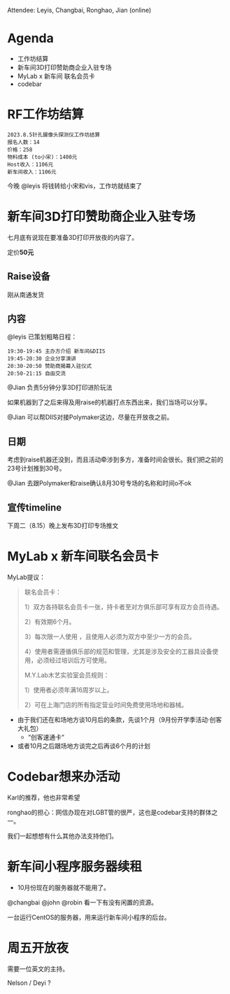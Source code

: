   
Attendee: Leyis, Changbai, Ronghao, Jian (online)

# Agenda

- 工作坊结算
- 新车间3D打印赞助商企业入驻专场
- MyLab x 新车间 联名会员卡
- codebar

# RF工作坊结算

```
2023.8.5针孔摄像头探测仪工作坊结算
报名人数：14
价格：258
物料成本 (to小宋)：1400元
Host收入：1106元
新车间收入：1106元
```
今晚 @leyis 将钱转给小宋和vis，工作坊就结束了

# 新车间3D打印赞助商企业入驻专场

七月底有说现在要准备3D打印开放夜的内容了。

定价**50元**

## Raise设备

刚从南通发货

## 内容

@leyis 已策划粗略日程：

```
19:30-19:45 主办方介绍 新车间&DIIS
19:45-20:30 企业分享演讲
20:30-20:50 赞助商揭幕入驻仪式
20:50-21:15 自由交流
```

@Jian 负责5分钟分享3D打印进阶玩法

如果机器到了之后来得及用raise的机器打点东西出来，我们当场可以分享。

@Jian 可以帮DIIS对接Polymaker这边，尽量在开放夜之前。

## 日期

考虑到raise机器还没到，而且活动牵涉到多方，准备时间会很长。我们把之前的23号计划推到30号。

@Jian 去跟Polymaker和raise确认8月30号专场的名称和时间o不ok

## 宣传timeline

下周二（8.15）晚上发布3D打印专场推文

# MyLab x 新车间联名会员卡

MyLab提议：
> 联名会员卡：
>
> 1）双方各持联名会员卡一张，持卡者至对方俱乐部可享有双方会员待遇。
>
> 2）有效期6个月。
>
> 3）每次限一人使用 ，且使用人必须为双方中至少一方的会员。
>
> 4）使用者需遵循俱乐部的规范和管理，尤其是涉及安全的工器具设备使用，必须经过培训后方可使用。
> 
> M.Y.Lab木艺实验室会员规则：
>
> 1）使用者必须年满16周岁以上。
>
> 2）可在上海门店的所有指定营业时间免费使用场地和器械。
> 


- 由于我们还在和场地方谈10月后的条款，先谈1个月（9月份开学季活动·创客大礼包）
	- “创客速通卡“
- 或者10月之后跟场地方谈完之后再谈6个月的计划

# Codebar想来办活动

Karl的推荐，他也非常希望

ronghao的担心：网信办现在对LGBT管的很严，这也是codebar支持的群体之一。

我们一起想想有什么其他办法支持他们。

# 新车间小程序服务器续租

- 10月份现在的服务器就不能用了。

@changbai @john @robin 看一下有没有闲置的资源。

一台运行CentOS的服务器，用来运行新车间小程序的后台。

# 周五开放夜

需要一位英文的主持。

Nelson / Deyi ?
